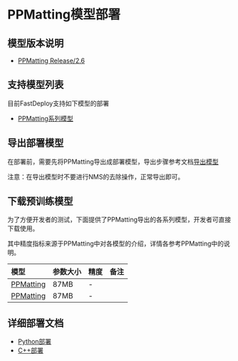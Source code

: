 # PPMatting模型部署

## 模型版本说明

- [PPMatting Release/2.6](https://github.com/PaddlePaddle/PaddleSeg/tree/release/2.6/Matting)

## 支持模型列表

目前FastDeploy支持如下模型的部署

- [PPMatting系列模型](https://github.com/PaddlePaddle/PaddleSeg/tree/release/2.6/Matting)


## 导出部署模型

在部署前，需要先将PPMatting导出成部署模型，导出步骤参考文档[导出模型](https://github.com/PaddlePaddle/PaddleSeg/tree/release/2.6/Matting)

注意：在导出模型时不要进行NMS的去除操作，正常导出即可。

## 下载预训练模型

为了方便开发者的测试，下面提供了PPMatting导出的各系列模型，开发者可直接下载使用。

其中精度指标来源于PPMatting中对各模型的介绍，详情各参考PPMatting中的说明。


| 模型                                                               | 参数大小    | 精度    | 备注 |
|:---------------------------------------------------------------- |:----- |:----- | :------ |
| [PPMatting](https://bj.bcebos.com/paddlehub/fastdeploy/PP-Matting-512.tgz) | 87MB | - |
| [PPMatting](https://bj.bcebos.com/paddlehub/fastdeploy/PP-Matting-1024.tgz) | 87MB | - |



## 详细部署文档

- [Python部署](python)
- [C++部署](cpp)
